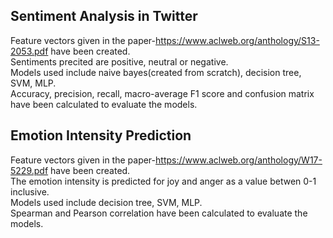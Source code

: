 Sentiment Analysis in Twitter
------------------------------
Feature vectors given in the paper-https://www.aclweb.org/anthology/S13-2053.pdf have been created.  
Sentiments precited are positive, neutral or negative.  
Models used include naive bayes(created from scratch), decision tree, SVM, MLP.  
Accuracy, precision, recall, macro-average F1 score and confusion matrix have been calculated to evaluate the models. 

Emotion Intensity Prediction
-----------------------------
Feature vectors given in the paper-https://www.aclweb.org/anthology/W17-5229.pdf have been created.  
The emotion intensity is predicted for joy and anger as a value betwen 0-1 inclusive.  
Models used include decision tree, SVM, MLP.  
Spearman and Pearson correlation have been calculated to evaluate the models. 



    
